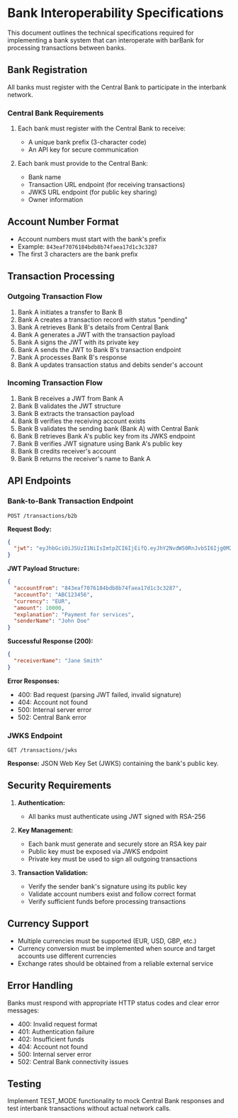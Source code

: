# Bank Interoperability Specifications

This document outlines the technical specifications required for implementing a bank system that can interoperate with barBank for processing transactions between banks.

## Bank Registration

All banks must register with the Central Bank to participate in the interbank network.

### Central Bank Requirements

1. Each bank must register with the Central Bank to receive:
   - A unique bank prefix (3-character code)
   - An API key for secure communication

2. Each bank must provide to the Central Bank:
   - Bank name
   - Transaction URL endpoint (for receiving transactions)
   - JWKS URL endpoint (for public key sharing)
   - Owner information

## Account Number Format

- Account numbers must start with the bank's prefix
- Example: `843eaf7076184bdb8b74faea17d1c3c3287`
- The first 3 characters are the bank prefix

## Transaction Processing

### Outgoing Transaction Flow

1. Bank A initiates a transfer to Bank B
2. Bank A creates a transaction record with status "pending"
3. Bank A retrieves Bank B's details from Central Bank
4. Bank A generates a JWT with the transaction payload
5. Bank A signs the JWT with its private key
6. Bank A sends the JWT to Bank B's transaction endpoint
7. Bank A processes Bank B's response
8. Bank A updates transaction status and debits sender's account

### Incoming Transaction Flow

1. Bank B receives a JWT from Bank A
2. Bank B validates the JWT structure
3. Bank B extracts the transaction payload
4. Bank B verifies the receiving account exists
5. Bank B validates the sending bank (Bank A) with Central Bank
6. Bank B retrieves Bank A's public key from its JWKS endpoint
7. Bank B verifies JWT signature using Bank A's public key
8. Bank B credits receiver's account
9. Bank B returns the receiver's name to Bank A

## API Endpoints

### Bank-to-Bank Transaction Endpoint

```
POST /transactions/b2b
```

**Request Body:**
```json
{
  "jwt": "eyJhbGciOiJSUzI1NiIsImtpZCI6IjEifQ.eyJhY2NvdW50RnJvbSI6Ijg0M2VhZjcwNzYxODRiZGI4Yjc0ZmFlYTE3ZDFjM2MzMjg3IiwiYWNjb3VudFRvIjoiQUJDMTIzNDU2IiwiY3VycmVuY3kiOiJFVVIiLCJhbW91bnQiOjEwMDAwLCJleHBsYW5hdGlvbiI6IlBheW1lbnQgZm9yIHNlcnZpY2VzIiwic2VuZGVyTmFtZSI6IkpvaG4gRG9lIn0.signature"
}
```

**JWT Payload Structure:**
```json
{
  "accountFrom": "843eaf7076184bdb8b74faea17d1c3c3287",
  "accountTo": "ABC123456",
  "currency": "EUR",
  "amount": 10000,
  "explanation": "Payment for services",
  "senderName": "John Doe"
}
```

**Successful Response (200):**
```json
{
  "receiverName": "Jane Smith"
}
```

**Error Responses:**
- 400: Bad request (parsing JWT failed, invalid signature)
- 404: Account not found
- 500: Internal server error
- 502: Central Bank error

### JWKS Endpoint

```
GET /transactions/jwks
```

**Response:**
JSON Web Key Set (JWKS) containing the bank's public key.

## Security Requirements

1. **Authentication:**
   - All banks must authenticate using JWT signed with RSA-256

2. **Key Management:**
   - Each bank must generate and securely store an RSA key pair
   - Public key must be exposed via JWKS endpoint
   - Private key must be used to sign all outgoing transactions

3. **Transaction Validation:**
   - Verify the sender bank's signature using its public key
   - Validate account numbers exist and follow correct format
   - Verify sufficient funds before processing transactions

## Currency Support

- Multiple currencies must be supported (EUR, USD, GBP, etc.)
- Currency conversion must be implemented when source and target accounts use different currencies
- Exchange rates should be obtained from a reliable external service

## Error Handling

Banks must respond with appropriate HTTP status codes and clear error messages:
- 400: Invalid request format
- 401: Authentication failure
- 402: Insufficient funds
- 404: Account not found
- 500: Internal server error
- 502: Central Bank connectivity issues

## Testing

Implement TEST_MODE functionality to mock Central Bank responses and test interbank transactions without actual network calls.
